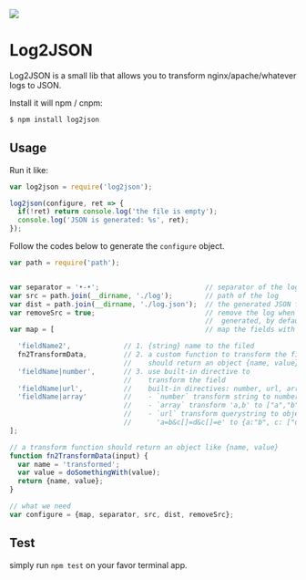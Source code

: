 ![](https://travis-ci.org/sofish/log2json.svg)

# Log2JSON

Log2JSON is a small lib that allows you to transform nginx/apache/whatever
logs to JSON.

Install it will npm / cnpm:

```ruby
$ npm install log2json
```

## Usage

Run it like:

```js
var log2json = require('log2json');

log2json(configure, ret => {
  if(!ret) return console.log('the file is empty');
  console.log('JSON is generated: %s', ret);
});
```

Follow the codes below to generate the `configure` object.

```js
var path = require('path');


var separator = '•-•';                          // separator of the log
var src = path.join(__dirname, './log');        // path of the log
var dist = path.join(__dirname, './log.json');  // the generated JSON file
var removeSrc = true;                           // remove the log when JSON is
                                                //  generated, by default is true
var map = [                                     // map the fields with keys

  'fieldName2',             // 1. {string} name to the filed
  fn2TransformData,         // 2. a custom function to transform the field
                            //    should return an object {name, value}
  'fieldName|number',       // 3. use built-in directive to
                            //    transform the field
  'fieldName|url',          //    built-in directives: number, url, array
  'fieldName|array'         //    - `number` transform string to number
                            //    - `array` transform 'a,b' to ["a","b"]
                            //    - `url` transform querystring to object
                            //      'a=b&c[]=d&c[]=e' to {a:"b", c: ["d", "e"]}
];

// a transform function should return an object like {name, value}
function fn2TransformData(input) {
  var name = 'transformed';
  var value = doSomethingWith(value);
  return {name, value};
}

// what we need
var configure = {map, separator, src, dist, removeSrc};
```

## Test

simply run `npm test` on your favor terminal app.
